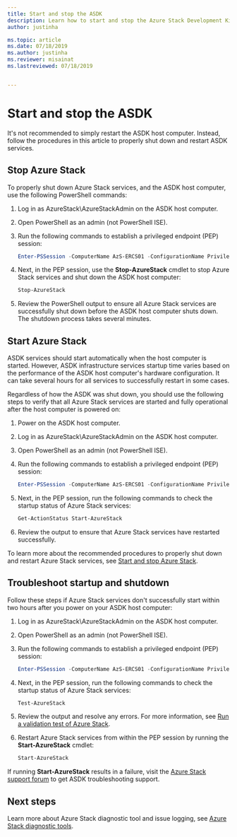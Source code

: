 ```yaml
---
title: Start and stop the ASDK 
description: Learn how to start and stop the Azure Stack Development Kit (ASDK).
author: justinha

ms.topic: article
ms.date: 07/18/2019
ms.author: justinha
ms.reviewer: misainat
ms.lastreviewed: 07/18/2019


---
```


# Start and stop the ASDK
It's not recommended to simply restart the ASDK host computer. Instead, follow the procedures in this article to properly shut down and restart ASDK services.

## Stop Azure Stack 
To properly shut down Azure Stack services, and the ASDK host computer, use the following PowerShell commands:

1. Log in as AzureStack\AzureStackAdmin on the ASDK host computer.
2. Open PowerShell as an admin (not PowerShell ISE).
3. Run the following commands to establish a privileged endpoint (PEP) session: 

   ```powershell
   Enter-PSSession -ComputerName AzS-ERCS01 -ConfigurationName PrivilegedEndpoint
   ```
4. Next, in the PEP session, use the **Stop-AzureStack** cmdlet to stop Azure Stack services and shut down the ASDK host computer:

   ```powershell
   Stop-AzureStack
   ```
5. Review the PowerShell output to ensure all Azure Stack services are successfully shut down before the ASDK host computer shuts down. The shutdown process takes several minutes.

## Start Azure Stack 
ASDK services should start automatically when the host computer is started. However, ASDK infrastructure services startup time varies based on the performance of the ASDK host computer's hardware configuration. It can take several hours for all services to successfully restart in some cases.

Regardless of how the ASDK was shut down, you should use the following steps to verify that all Azure Stack services are started and fully operational after the host computer is powered on: 

1. Power on the ASDK host computer. 
2. Log in as AzureStack\AzureStackAdmin on the ASDK host computer.
3. Open PowerShell as an admin (not PowerShell ISE).
4. Run the following commands to establish a privileged endpoint (PEP) session:

   ```powershell
   Enter-PSSession -ComputerName AzS-ERCS01 -ConfigurationName PrivilegedEndpoint
   ```
5. Next, in the PEP session, run the following commands to check the startup status of Azure Stack services:

   ```powershell
   Get-ActionStatus Start-AzureStack
   ```
6. Review the output to ensure that Azure Stack services have restarted successfully.

To learn more about the recommended procedures to properly shut down and restart Azure Stack services, see [Start and stop Azure Stack](../operator/azure-stack-start-and-stop.md).

## Troubleshoot startup and shutdown 
Follow these steps if Azure Stack services don't successfully start within two hours after you power on your ASDK host computer:

1. Log in as AzureStack\AzureStackAdmin on the ASDK host computer.
2. Open PowerShell as an admin (not PowerShell ISE).
3. Run the following commands to establish a privileged endpoint (PEP) session:

   ```powershell
   Enter-PSSession -ComputerName AzS-ERCS01 -ConfigurationName PrivilegedEndpoint
   ```
4. Next, in the PEP session, run the following commands to check the startup status of Azure Stack services:

   ```powershell
   Test-AzureStack
   ```
5. Review the output and resolve any errors. For more information, see [Run a validation test of Azure Stack](../operator/azure-stack-diagnostic-test.md).
6. Restart Azure Stack services from within the PEP session by running the **Start-AzureStack** cmdlet:

   ```powershell
   Start-AzureStack
   ```

If running **Start-AzureStack** results in a failure, visit the [Azure Stack support forum](https://social.msdn.microsoft.com/Forums/en-US/home?forum=azurestack) to get ASDK troubleshooting support. 

## Next steps 
Learn more about Azure Stack diagnostic tool and issue logging, see [Azure Stack diagnostic tools](../operator/azure-stack-configure-on-demand-diagnostic-log-collection.md#use-the-privileged-endpoint-pep-to-collect-diagnostic-logs).
